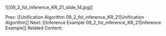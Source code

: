 

![[09_2_fol_inference_KR_21_slide_14.jpg]]


Prev: [[Unification Algorithm 09_2_fol_inference_KR_21|Unification Algorithm]]
Next: [[Inference Example 09_2_fol_inference_KR_21|Inference Example]]
Related Content: